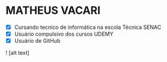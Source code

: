 
# MATHEUS VACARI   

- [x] Cursando tecnico de informática na escola Técnica SENAC
- [x] Usuário compulsivo dos cursos UDEMY
- [x] Usuário de GitHub

! [alt  text]





